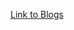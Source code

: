 [Link to Blogs](https://gitlab.computing.dcu.ie/nearyc2/2017-CA326-cneary-mmafightpredictor/wikis/pages)